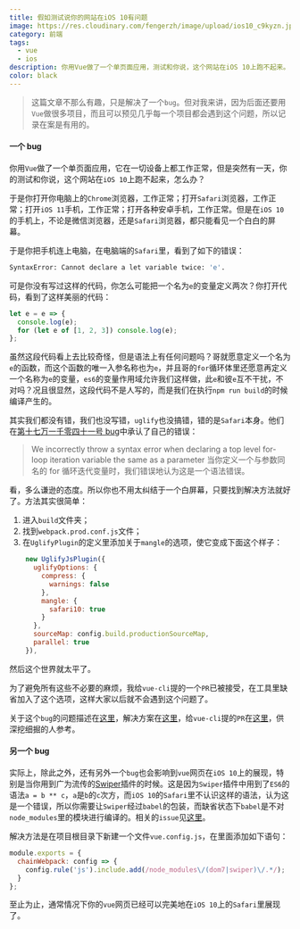 ```yaml
---
title: 假如测试说你的网站在iOS 10有问题
image: https://res.cloudinary.com/fengerzh/image/upload/ios10_c9kyzn.jpg
category: 前端
tags:
  - vue
  - ios
description: 你用Vue做了一个单页面应用，测试和你说，这个网站在iOS 10上跑不起来。
color: black
---
```


> 这篇文章不那么有趣，只是解决了一个`bug`。但对我来讲，因为后面还要用`Vue`做很多项目，而且可以预见几乎每一个项目都会遇到这个问题，所以记录在案是有用的。

#### 一个 bug

你用`Vue`做了一个单页面应用，它在一切设备上都工作正常，但是突然有一天，你的测试和你说，这个网站在`iOS 10`上跑不起来，怎么办？

于是你打开你电脑上的`Chrome`浏览器，工作正常；打开`Safari`浏览器，工作正常；打开`iOS 11`手机，工作正常；打开各种安卓手机，工作正常。但是在`iOS 10`的手机上，不论是微信浏览器，还是`Safari`浏览器，都只能看见一个白白的屏幕。

于是你把手机连上电脑，在电脑端的`Safari`里，看到了如下的错误：

```bash
SyntaxError: Cannot declare a let variable twice: 'e'.
```

可是你没有写过这样的代码，你怎么可能把一个名为`e`的变量定义两次？你打开代码，看到了这样美丽的代码：

```js
let e = e => {
  console.log(e);
  for (let e of [1, 2, 3]) console.log(e);
};
```

虽然这段代码看上去比较奇怪，但是语法上有任何问题吗？哥就愿意定义一个名为`e`的函数，而这个函数的唯一入参名称也为`e`，并且哥的`for`循环体里还愿意再定义一个名称为`e`的变量，`es6`的变量作用域允许我们这样做，此`e`和彼`e`互不干扰，不对吗？况且很显然，这段代码不是人写的，而是我们在执行`npm run build`的时候编译产生的。

其实我们都没有错，我们也没写错，`uglify`也没搞错，错的是`Safari`本身。他们在[第十七万一千零四十一号 bug][1]中承认了自己的错误：

> We incorrectly throw a syntax error when declaring a top level for-loop iteration variable the same as a parameter
> 当你定义一个与参数同名的 for 循环迭代变量时，我们错误地认为这是一个语法错误。

看，多么谦逊的态度。所以你也不用太纠结于一个白屏幕，只要找到解决方法就好了。方法其实很简单：

1. 进入`build`文件夹；
2. 找到`webpack.prod.conf.js`文件；
3. 在`UglifyPlugin`的定义里添加关于`mangle`的选项，使它变成下面这个样子：

```js
    new UglifyJsPlugin({
      uglifyOptions: {
        compress: {
          warnings: false
        },
        mangle: {
          safari10: true
        }
      },
      sourceMap: config.build.productionSourceMap,
      parallel: true
    }),
```

然后这个世界就太平了。

为了避免所有这些不必要的麻烦，我给`vue-cli`提的一个`PR`已被接受，在工具里缺省加入了这个选项，这样大家以后就不会遇到这个问题了。

关于这个`bug`的问题描述在[这里][2]，解决方案在[这里][3]，给`vue-cli`提的`PR`在[这里][4]，供深挖细掘的人参考。

#### 另一个 bug

实际上，除此之外，还有另外一个`bug`也会影响到`vue`网页在`iOS 10`上的展现，特别是当你用到广为流传的[Swiper][5]插件的时候。这是因为`Swiper`插件中用到了`ES6`的语法`a = b ** c`，`a`是`b`的`c`次方，而`iOS 10`的`Safari`里不认识这样的语法，认为这是一个错误，所以你需要让`Swiper`经过`babel`的包装，而缺省状态下`babel`是不对`node_modules`里的模块进行编译的。相关的`issue`见[这里][6]。

解决方法是在项目根目录下新建一个文件`vue.config.js`，在里面添加如下语句：

```js
module.exports = {
  chainWebpack: config => {
    config.rule('js').include.add(/node_modules\/(dom7|swiper)\/.*/);
  }
};
```

至止为止，通常情况下你的`vue`网页已经可以完美地在`iOS 10`上的`Safari`里展现了。

[1]: https://bugs.webkit.org/show_bug.cgi?id=171041
[2]: https://github.com/mishoo/UglifyJS2/issues/1753
[3]: https://github.com/mishoo/UglifyJS2/pull/1851
[4]: https://github.com/vuejs/vue-cli/pull/755
[5]: https://github.com/nolimits4web/swiper
[6]: https://github.com/nolimits4web/swiper/issues/2263
